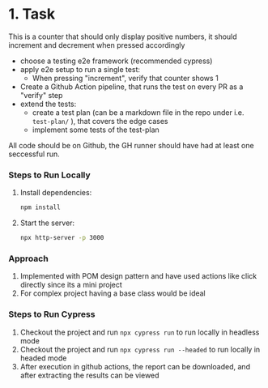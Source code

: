# 1. Task

This is a counter that should only display positive numbers, it should increment and decrement when pressed accordingly


- choose a testing e2e framework (recommended cypress)
- apply e2e setup to run a single test:
   - When pressing "increment", verify that counter shows 1
- Create a Github Action pipeline, that runs the test on every PR as a "verify" step
- extend the tests:
  - create a test plan (can be a markdown file in the repo under i.e. `test-plan/` ), that covers the edge cases
  - implement some tests of the test-plan
 
All code should be on Github, the GH runner should have had at least one seccessful run.  


### Steps to Run Locally

1. Install dependencies:
   ```bash
   npm install
   ```
2. Start the server:
   ```bash
   npx http-server -p 3000
   ```

### Approach

1. Implemented with POM design pattern and have used actions like click directly since its a mini project
2. For complex project having a base class would be ideal

### Steps to Run Cypress
1. Checkout the project and run `npx cypress run` to run locally in headless mode 
2. Checkout the project and run `npx cypress run --headed` to run locally in headed mode
3. After execution in github actions, the report can be downloaded, and after extracting the results can be viewed
